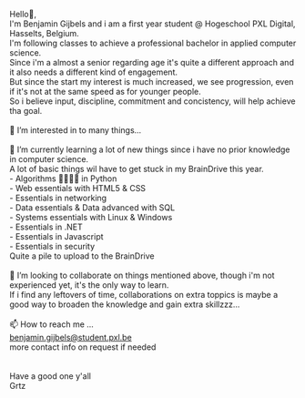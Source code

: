 Hello👋,
<br>I'm Benjamin Gijbels and i am a first year student @ Hogeschool PXL Digital, Hasselts, Belgium.
<br>I'm following classes to achieve a professional bachelor in applied computer science.
<br>Since i'm a almost a senior regarding age it's quite a different approach and it also needs a different kind of engagement.
<br>But since the start my interest is much increased, we see progression, even if it's not at the same speed as for younger people.
<br>So i believe input, discipline, commitment and concistency, will help achieve tha goal.
<br>
<br>👀 I’m interested in to many things...
<br>
<br>🌱 I’m currently learning a lot of new things since i have no prior knowledge in computer science. 
<br>A lot of basic things wil have to get stuck in my BrainDrive this year.
<br>  - Algorithms 🤯😵‍💫🥴 in Python
<br>  - Web essentials with HTML5 & CSS
<br>  - Essentials in networking
<br>  - Data essentials & Data advanced with SQL
<br>  - Systems essentials with Linux & Windows
<br>  - Essentials in .NET
<br>  - Essentials in Javascript
<br>  - Essentials in security
<br>Quite a pile to upload to the BrainDrive 
<br>
<br>💞️ I’m looking to collaborate on things mentioned above, though i'm not experienced yet, it's the only way to learn.
<br>If i find any leftovers of time, collaborations on extra toppics is maybe a good way to broaden the knowledge and gain extra skillzzz...
<br>
<br>📫 How to reach me ...
<br>benjamin.gijbels@student.pxl.be
<br>more contact info on request if needed
<br>
<br>
<br>Have a good one y'all
<br>Grtz
